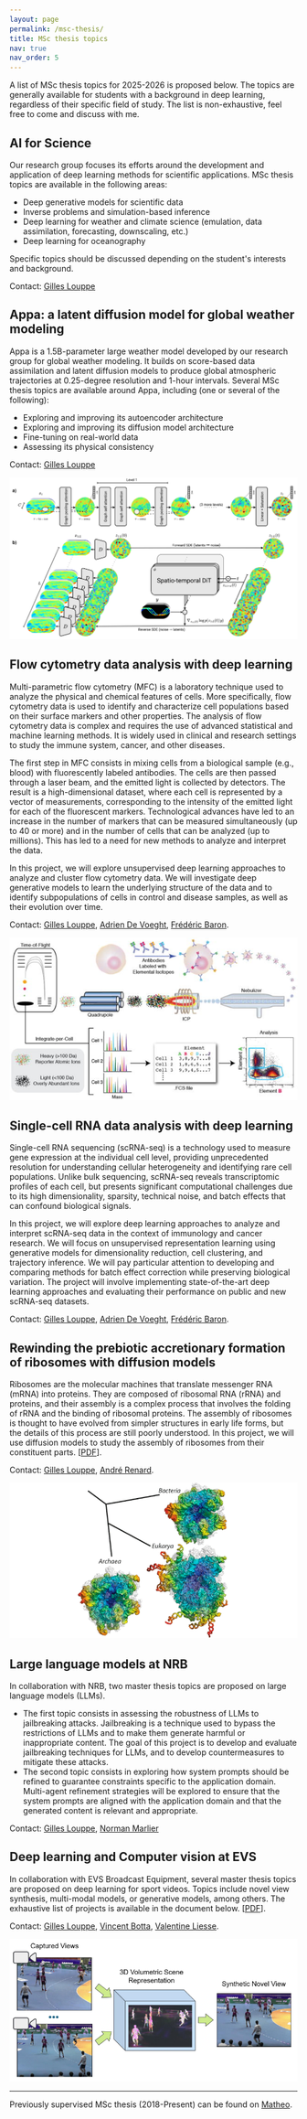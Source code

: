 ```yaml
---
layout: page
permalink: /msc-thesis/
title: MSc thesis topics
nav: true
nav_order: 5
---
```


A list of MSc thesis topics for 2025-2026 is proposed below. The topics are generally available for students with a background in deep learning, regardless of their specific field of study. The list is non-exhaustive, feel free to come and discuss with me.


## AI for Science

Our research group focuses its efforts around the development and application of deep learning methods for scientific applications. MSc thesis topics are available in the following areas:

- Deep generative models for scientific data
- Inverse problems and simulation-based inference
- Deep learning for weather and climate science (emulation, data assimilation, forecasting, downscaling, etc.)
- Deep learning for oceanography 

Specific topics should be discussed depending on the student's interests and background. 

Contact: [Gilles Louppe](mailto:g.louppe@uliege.be)


## Appa: a latent diffusion model for global weather modeling

Appa is a 1.5B-parameter large weather model developed by our research group for global weather modeling. It builds on score-based data assimilation and latent diffusion models to produce global atmospheric trajectories at 0.25-degree resolution and 1-hour intervals. Several MSc thesis topics are available around Appa, including (one or several of the following):
- Exploring and improving its autoencoder architecture
- Exploring and improving its diffusion model architecture
- Fine-tuning on real-world data
- Assessing its physical consistency

Contact: [Gilles Louppe](mailto:g.louppe@uliege.be)

![](../assets/msc-thesis/msc-2025-appa.png)


## Flow cytometry data analysis with deep learning

Multi-parametric flow cytometry (MFC) is a laboratory technique used to analyze the physical and chemical features of cells. More specifically, flow cytometry data is used to identify and characterize cell populations based on their surface markers and other properties. The analysis of flow cytometry data is complex and requires the use of advanced statistical and machine learning methods. It is widely used in clinical and research settings to study the immune system, cancer, and other diseases.

The first step in MFC consists in mixing cells from a biological sample (e.g., blood) with fluorescently labeled antibodies. The cells are then passed through a laser beam, and the emitted light is collected by detectors. The result is a high-dimensional dataset, where each cell is represented by a vector of measurements, corresponding to the intensity of the emitted light for each of the fluorescent markers. Technological advances have led to an increase in the number of markers that can be measured simultaneously (up to 40 or more) and in the number of cells that can be analyzed (up to millions). This has led to a need for new methods to analyze and interpret the data.

In this project, we will explore unsupervised deep learning approaches to analyze and cluster flow cytometry data. We will investigate deep generative models to learn the underlying structure of the data and to identify subpopulations of cells in control and disease samples, as well as their evolution over time.

Contact: [Gilles Louppe](mailto:g.louppe@uliege.be), [Adrien De Voeght](mailto:adrien.devoeght@chuliege.be), [Frédéric Baron](mailto:f.baron@uliege.be).

![](../assets/msc-thesis/msc-2024-cytometry.jpg)


## Single-cell RNA data analysis with deep learning

Single-cell RNA sequencing (scRNA-seq) is a technology used to measure gene expression at the individual cell level, providing unprecedented resolution for understanding cellular heterogeneity and identifying rare cell populations. Unlike bulk sequencing, scRNA-seq reveals transcriptomic profiles of each cell, but presents significant computational challenges due to its high dimensionality, sparsity, technical noise, and batch effects that can confound biological signals.

In this project, we will explore deep learning approaches to analyze and interpret scRNA-seq data in the context of immunology and cancer research. We will focus on unsupervised representation learning using generative models  for dimensionality reduction, cell clustering, and trajectory inference. We will pay particular attention to developing and comparing methods for batch effect correction while preserving biological variation. The project will involve implementing state-of-the-art deep learning approaches and evaluating their performance on public and new scRNA-seq datasets.

Contact: [Gilles Louppe](mailto:g.louppe@uliege.be), [Adrien De Voeght](mailto:adrien.devoeght@chuliege.be), [Frédéric Baron](mailto:f.baron@uliege.be).


## Rewinding the prebiotic accretionary formation of ribosomes with diffusion models

Ribosomes are the molecular machines that translate messenger RNA (mRNA) into proteins. They are composed of ribosomal RNA (rRNA) and proteins, and their assembly is a complex process that involves the folding of rRNA and the binding of ribosomal proteins. The assembly of ribosomes is thought to have evolved from simpler structures in early life forms, but the details of this process are still poorly understood. In this project, we will use diffusion models to study the assembly of ribosomes from their constituent parts. [<a href="../assets/msc-thesis/msc-2025-ribosome.pdf">PDF</a>].

Contact: [Gilles Louppe](mailto:g.louppe@uliege.be), [André Renard](mailto:andrejrenard@gmail.com).

![](../assets/msc-thesis/msc-2025-ribosome.png)


## Large language models at NRB

In collaboration with NRB, two master thesis topics are proposed on large language models (LLMs). 
- The first topic consists in assessing the robustness of LLMs to jailbreaking attacks. Jailbreaking is a technique used to bypass the restrictions of LLMs and to make them generate harmful or inappropriate content. The goal of this project is to develop and evaluate jailbreaking techniques for LLMs, and to develop countermeasures to mitigate these attacks. 
- The second topic consists in exploring how system prompts should be refined to guarantee constraints specific to the application domain. Multi-agent refinement strategies will be explored to ensure that the system prompts are aligned with the application domain and that the generated content is relevant and appropriate.

Contact: [Gilles Louppe](mailto:g.louppe@uliege.be), [Norman Marlier](mailto:Norman.MARLIER@nrb.be)


## Deep learning and Computer vision at EVS

In collaboration with EVS Broadcast Equipment, several master thesis topics are proposed on deep learning for sport videos. Topics include novel view synthesis, multi-modal models, or generative models, among others. The exhaustive list of projects is available in the document below. [<a href="../assets/msc-thesis/msc-2025-evs.pdf">PDF</a>].

Contact: [Gilles Louppe](mailto:g.louppe@uliege.be), [Vincent Botta](mailto:v.botta@evs.com), [Valentine Liesse](mailto:v.liesse@evs.com).

![](../assets/msc-thesis/msc-2025-evs.png)


---

Previously supervised MSc thesis (2018-Present) can be found on [Matheo](https://matheo.uliege.be/simple-search?query=advisor%3Ap015640&location=&sort_by=dc.date.issued_dt&order=desc).

